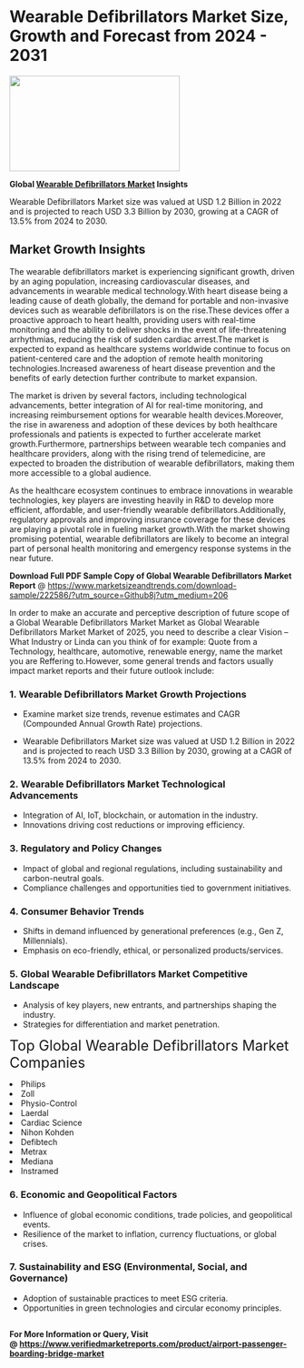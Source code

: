 <H1>Wearable Defibrillators Market Size, Growth and Forecast from 2024 - 2031</H1><img class="aligncenter size-medium wp-image-584254" src="https://thirdeyenews.in/wp-content/uploads/2024/09/Global-Market-Research-300x168.jpeg" alt="" width="300" height="168" /><p><strong>Global&nbsp;<a href="https://www.marketsizeandtrends.com/download-sample/222586/?utm_source=Github8j?utm_medium=206">Wearable Defibrillators Market</a> Insights</strong></p><p>Wearable Defibrillators Market size was valued at USD 1.2 Billion in 2022 and is projected to reach USD 3.3 Billion by 2030, growing at a CAGR of 13.5% from 2024 to 2030.</p><p><h2>Market Growth Insights</h2> <p>The wearable defibrillators market is experiencing significant growth, driven by an aging population, increasing cardiovascular diseases, and advancements in wearable medical technology.With heart disease being a leading cause of death globally, the demand for portable and non-invasive devices such as wearable defibrillators is on the rise.These devices offer a proactive approach to heart health, providing users with real-time monitoring and the ability to deliver shocks in the event of life-threatening arrhythmias, reducing the risk of sudden cardiac arrest.The market is expected to expand as healthcare systems worldwide continue to focus on patient-centered care and the adoption of remote health monitoring technologies.Increased awareness of heart disease prevention and the benefits of early detection further contribute to market expansion. </p> <p>The market is driven by several factors, including technological advancements, better integration of AI for real-time monitoring, and increasing reimbursement options for wearable health devices.Moreover, the rise in awareness and adoption of these devices by both healthcare professionals and patients is expected to further accelerate market growth.Furthermore, partnerships between wearable tech companies and healthcare providers, along with the rising trend of telemedicine, are expected to broaden the distribution of wearable defibrillators, making them more accessible to a global audience.</p> <p>As the healthcare ecosystem continues to embrace innovations in wearable technologies, key players are investing heavily in R&D to develop more efficient, affordable, and user-friendly wearable defibrillators.Additionally, regulatory approvals and improving insurance coverage for these devices are playing a pivotal role in fueling market growth.With the market showing promising potential, wearable defibrillators are likely to become an integral part of personal health monitoring and emergency response systems in the near future.</p> <p></p><p><span class=""><strong>Download Full PDF Sample Copy of Global Wearable Defibrillators Market Report</strong> @ <a href="https://www.marketsizeandtrends.com/download-sample/222586/?utm_source=Github8j?utm_medium=206" target="_blank">https://www.marketsizeandtrends.com/download-sample/222586/?utm_source=Github8j?utm_medium=206</a></span></p><p>In order to make an accurate and perceptive description of future scope of a Global&nbsp;Wearable Defibrillators Market Market as Global&nbsp;Wearable Defibrillators Market Market of 2025, you need to describe a clear Vision &ndash; What Industry or Linda can you think of for example: Quote from a Technology, healthcare, automotive, renewable energy, name the market you are Reffering to.However, some general trends and factors usually impact market reports and their future outlook include:</p><h3>1.&nbsp;<strong>Wearable Defibrillators Market Growth Projections</strong></h3><ul><li>Examine market size trends, revenue estimates and CAGR (Compounded Annual Growth Rate) projections.</li><li><p>Wearable Defibrillators Market size was valued at USD 1.2 Billion in 2022 and is projected to reach USD 3.3 Billion by 2030, growing at a CAGR of 13.5% from 2024 to 2030.</p></li></ul><h3>2.&nbsp;<strong>Wearable Defibrillators Market Technological Advancements</strong></h3><ul><li>Integration of AI, IoT, blockchain, or automation in the industry.</li><li>Innovations driving cost reductions or improving efficiency.</li></ul><h3>3.&nbsp;<strong>Regulatory and Policy Changes</strong></h3><ul><li>Impact of global and regional regulations, including sustainability and carbon-neutral goals.</li><li>Compliance challenges and opportunities tied to government initiatives.</li></ul><h3>4.&nbsp;<strong>Consumer Behavior Trends</strong></h3><ul><li>Shifts in demand influenced by generational preferences (e.g., Gen Z, Millennials).</li><li>Emphasis on eco-friendly, ethical, or personalized products/services.</li></ul><h3>5.&nbsp;<strong>Global Wearable Defibrillators Market Competitive Landscape</strong></h3><ul><li>Analysis of key players, new entrants, and partnerships shaping the industry.</li><li>Strategies for differentiation and market penetration.</li></ul><p data-pm-slice="1 1 []"><span style="color: inherit; font-family: inherit; font-size: 25px;">Top Global Wearable Defibrillators Market Companies</span></p><div class="" data-test-id=""><p><li>Philips</li><li> Zoll</li><li> Physio-Control</li><li> Laerdal</li><li> Cardiac Science</li><li> Nihon Kohden</li><li> Defibtech</li><li> Metrax</li><li> Mediana</li><li> Instramed</li></p></div><h3>6.&nbsp;<strong>Economic and Geopolitical Factors</strong></h3><ul><li>Influence of global economic conditions, trade policies, and geopolitical events.</li><li>Resilience of the market to inflation, currency fluctuations, or global crises.</li></ul><h3>7.&nbsp;<strong>Sustainability and ESG (Environmental, Social, and Governance)</strong></h3><ul><li>Adoption of sustainable practices to meet ESG criteria.</li><li>Opportunities in green technologies and circular economy principles.</li></ul><h2><strong style="font-size: 14px;">For More Information or Query, Visit @&nbsp;</strong><a style="background-color: #ffffff; font-size: 14px;" href="https://www.marketsizeandtrends.com/report/wearable-defibrillators-market/" target="_blank">https://www.verifiedmarketreports.com/product/airport-passenger-boarding-bridge-market</a></h2>